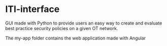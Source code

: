 # ITI-interface

GUI made with Python to provide users an easy way to create and evaluate best practice security policies on a given OT network. 

The my-app folder contains the web application made with Angular
